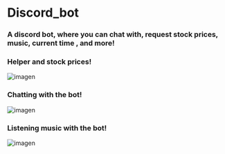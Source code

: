 # Discord_bot
### A discord bot, where you can chat with, request  stock prices, music, current time , and more!

### Helper and stock prices!

![imagen](https://user-images.githubusercontent.com/90071480/190879123-9e02599f-5f3e-46b0-aa4c-79ded61ff41e.png)

### Chatting with the bot!

![imagen](https://user-images.githubusercontent.com/90071480/190879135-bf92f03f-2b87-4459-9670-339d8cedf024.png)

### Listening music with the bot! 

![imagen](https://user-images.githubusercontent.com/90071480/190879150-64b84771-91c6-4bb1-ada3-9aa1339342e6.png)
